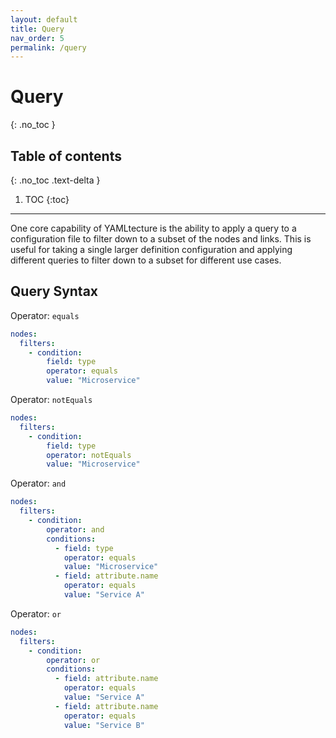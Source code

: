 ```yaml
---
layout: default
title: Query
nav_order: 5
permalink: /query
---
```


# Query
{: .no_toc }

## Table of contents
{: .no_toc .text-delta }

1. TOC
{:toc}

---

One core capability of YAMLtecture is the ability to apply a query to a configuration file to filter down to a subset of the nodes and links.  This is useful for taking a single larger definition configuration and applying different queries to filter down to a subset for different use cases.

## Query Syntax

Operator: `equals`

```yaml
nodes:
  filters:
    - condition:
        field: type
        operator: equals
        value: "Microservice"
```

Operator: `notEquals`

```yaml
nodes:
  filters:
    - condition:
        field: type
        operator: notEquals
        value: "Microservice"
```

Operator: `and`

```yaml
nodes:
  filters:
    - condition:
        operator: and
        conditions:
          - field: type
            operator: equals
            value: "Microservice"
          - field: attribute.name
            operator: equals
            value: "Service A"
```

Operator: `or`

```yaml
nodes:
  filters:
    - condition:
        operator: or
        conditions:
          - field: attribute.name
            operator: equals
            value: "Service A"
          - field: attribute.name
            operator: equals
            value: "Service B"
```
